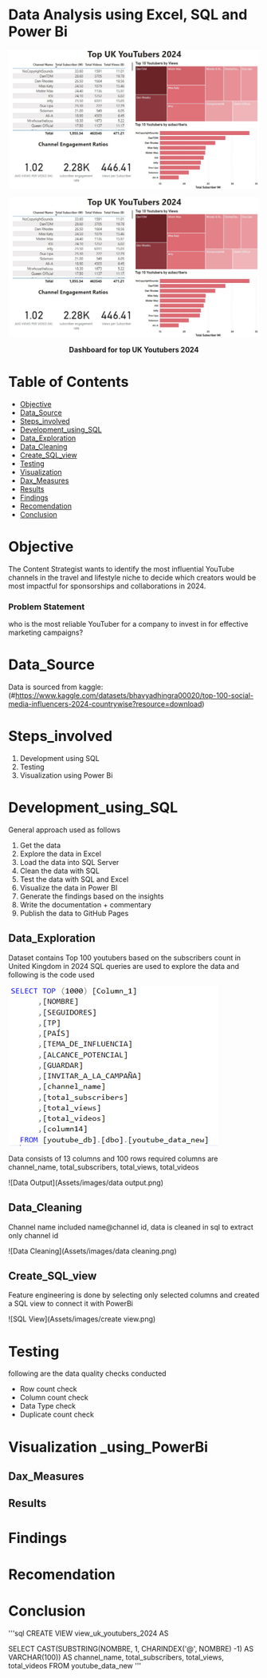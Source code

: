 # Data Analysis using Excel, SQL and Power Bi

![Dashboard for top UK Youtubers 2024](Assets/images/powerbi.jpg)


<div align="center">
  <img src="Assets/images/powerbi.jpg" alt="Dashboard for top UK Youtubers 2024" style="max-width: 100%; height: auto;">
  <p><strong>Dashboard for top UK Youtubers 2024</strong></p>
</div>



# Table of Contents
-  [Objective](#Objective)
-  [Data_Source](#Data_Source)
-  [Steps_involved](#Steps_involved)
-  [Development_using_SQL](#Development_using_SQL)
  - [Data_Exploration](##Data_Exploration)
  - [Data_Cleaning](##Data_Cleaning)
  - [Create_SQL_view](##Create_SQL_view)
-  [Testing](#Testing)
-  [Visualization](#Visualization)
  - [Dax_Measures](##Dax_Measures)
  - [Results](##Results)
-  [Findings](#Findings)
-  [Recomendation](#Recomendation)
-  [Conclusion](#Conclusion)


# Objective
The Content Strategist wants to identify the most influential YouTube channels in the travel and lifestyle niche to decide which creators would be most impactful for sponsorships and collaborations in 2024.

### Problem Statement

who is the most reliable YouTuber for a company to invest in for effective marketing campaigns?

# Data_Source
Data is sourced from kaggle: (#https://www.kaggle.com/datasets/bhavyadhingra00020/top-100-social-media-influencers-2024-countrywise?resource=download)

# Steps_involved
1. Development using SQL
2. Testing
3. Visualization using Power Bi
# Development_using_SQL
General approach used as follows
1. Get the data
2. Explore the data in Excel
3. Load the data into SQL Server
4. Clean the data with SQL
5. Test the data with SQL and Excel
6. Visualize the data in Power BI
7. Generate the findings based on the insights
8. Write the documentation + commentary
9. Publish the data to GitHub Pages
## Data_Exploration
Dataset contains Top 100 youtubers based on the subscribers count in United Kingdom in 2024
SQL queries are used to explore the data and following is the code used

![Display all columns using SQL](Assets/images/data.png)

Data consists of 13 columns and 100 rows 
required columns are channel_name, total_subscribers, total_views, total_videos

![Data Output](Assets/images/data output.png)


## Data_Cleaning

Channel name included name@channel id, data is cleaned in sql to extract only channel id

![Data Cleaning](Assets/images/data cleaning.png)

## Create_SQL_view
Feature engineering is done by selecting only selected columns and created a SQL view to connect it with PowerBi

![SQL View](Assets/images/create view.png)


# Testing

following are the data quality checks conducted
- Row count check
- Column count check
- Data Type check
- Duplicate count check


# Visualization _using_PowerBi
## Dax_Measures

## Results
# Findings
# Recomendation
# Conclusion





'''sql
CREATE VIEW view_uk_youtubers_2024 AS

SELECT 
	CAST(SUBSTRING(NOMBRE, 1, CHARINDEX('@', NOMBRE) -1) AS VARCHAR(100)) AS channel_name,
	total_subscribers,
	total_views,
	total_videos
FROM
	youtube_data_new
'''

